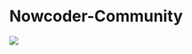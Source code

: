 # Nowcoder-Community
![](https://image-for-robins-blog.oss-cn-shanghai.aliyuncs.com/img/image-20220629084917514.png)


